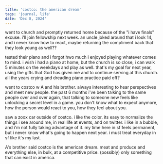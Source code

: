 ```yaml
---
title: 'costco: the american dream'
tags: 'journal, life'
date: 'Dec 8, 2024'
---
```


went to church and promptly returned home because of the "i have finals" excuse. i'll join fellowship next week. an uncle joked around that i look 14, and i never know how to react, maybe returning the compliment back that they look young as well??

tested their piano and i forgot hwo much i enjoyed playing whatever comes to mind. i wish i had a piano at home, but the church is so close, i can walk 5 minutes on the weekdays and play as well. that's my goal for next year, using the gifts that God has given me and to continue serving at this church. all the years crying and dreading piano practice paid off?

went to costco w A and his brother. always interesting to hear perspectives and meet new people. the past 6 months i've been talking to the same people over and over again, that talking to someone new feels like unlocking a secret level in a game. you don't know what to expect anymore, how the person would react to you, how they feel about you.

saw a zoox car outside of costco. i like the color. its easy to normalize the things i see around me, in real life at events, and on twitter. i like in a bubble, and i'm not fully taking advantage of it. my time here in sf feels permanent, but i never know what's going to happen next year. i must treat everyday in sf like it's my last.

A's brother said costco is the american dream. meat and produce and everything else, in bulk, at a competitive price. (possibly) only something that can exist in america.
